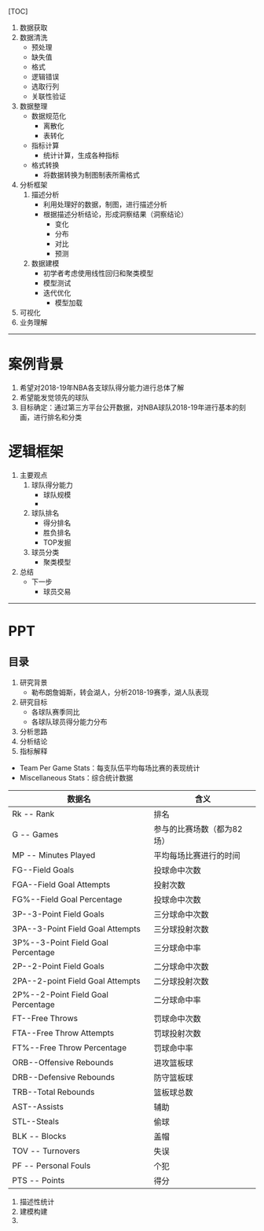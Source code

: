 [TOC]



1. 数据获取
2. 数据清洗
   * 预处理
   * 缺失值
   * 格式
   * 逻辑错误
   * 选取行列
   * 关联性验证
3. 数据整理
   * 数据规范化
     * 离散化
     * 表转化
   * 指标计算
     * 统计计算，生成各种指标
   * 格式转换
     - 将数据转换为制图制表所需格式
4. 分析框架
   1. 描述分析
      - 利用处理好的数据，制图，进行描述分析
      - 根据描述分析结论，形成洞察结果（洞察结论）
        - 变化
        - 分布
        - 对比
        - 预测
   2. 数据建模
      - 初学者考虑使用线性回归和聚类模型
      - 模型测试
      - 迭代优化
        - 模型加载
5. 可视化
6. 业务理解

***

# 案例背景

1. 希望对2018-19年NBA各支球队得分能力进行总体了解
2. 希望能发觉领先的球队
3. 目标确定：通过第三方平台公开数据，对NBA球队2018-19年进行基本的刻画，进行排名和分类

# 逻辑框架

1. 主要观点
   1. 球队得分能力
      * 球队规模
      * 
   2. 球队排名
      * 得分排名
      * 胜负排名
      * TOP发掘
   3. 球员分类
      * 聚类模型
2. 总结
   * 下一步
     * 球员交易

***

# PPT

## 目录

1. 研究背景
   * 勒布朗詹姆斯，转会湖人，分析2018-19赛季，湖人队表现
2. 研究目标
   * 各球队赛季同比
   * 各球队球员得分能力分布
3. 分析思路
4. 分析结论
5. 指标解释

* Team Per Game Stats：每支队伍平均每场比赛的表现统计
* Miscellaneous Stats：综合统计数据

| 数据名                             | 含义                       |
| ---------------------------------- | -------------------------- |
| Rk -- Rank                         | 排名                       |
| G -- Games                         | 参与的比赛场数（都为82场） |
| MP -- Minutes Played               | 平均每场比赛进行的时间     |
| FG--Field Goals                    | 投球命中次数               |
| FGA--Field Goal Attempts           | 投射次数                   |
| FG%--Field Goal Percentage         | 投球命中次数               |
| 3P--3-Point Field Goals            | 三分球命中次数             |
| 3PA--3-Point Field Goal Attempts   | 三分球投射次数             |
| 3P%--3-Point Field Goal Percentage | 三分球命中率               |
| 2P--2-Point Field Goals            | 二分球命中次数             |
| 2PA--2-point Field Goal Attempts   | 二分球投射次数             |
| 2P%--2-Point Field Goal Percentage | 二分球命中率               |
| FT--Free Throws                    | 罚球命中次数               |
| FTA--Free Throw Attempts           | 罚球投射次数               |
| FT%--Free Throw Percentage         | 罚球命中率                 |
| ORB--Offensive Rebounds            | 进攻篮板球                 |
| DRB--Defensive Rebounds            | 防守篮板球                 |
| TRB--Total Rebounds                | 篮板球总数                 |
| AST--Assists                       | 辅助                       |
| STL--Steals                        | 偷球                       |
| BLK -- Blocks                      | 盖帽                       |
| TOV -- Turnovers                   | 失误                       |
| PF -- Personal Fouls               | 个犯                       |
| PTS -- Points                      | 得分                       |

1. 描述性统计
2. 建模构建
3. 







